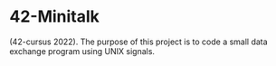 # 42-Minitalk
(42-cursus 2022). The purpose of this project is to code a small data exchange program using UNIX signals.
